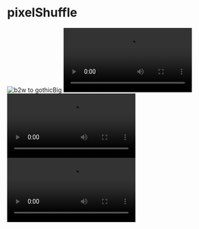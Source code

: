 # pixelShuffle
![b2w to gothicBig](http://gycat.com/DetailedElasticAlaskanhusky)
![gothic to mona](https://github.com/Eppie/pixelShuffle/blob/master/results/gothicTOmona.webm)
![mona to scream](https://github.com/Eppie/pixelShuffle/blob/master/results/monaTOscream.webm)
![scream to mona](https://github.com/Eppie/pixelShuffle/blob/master/results/screamTOmona.webm)
